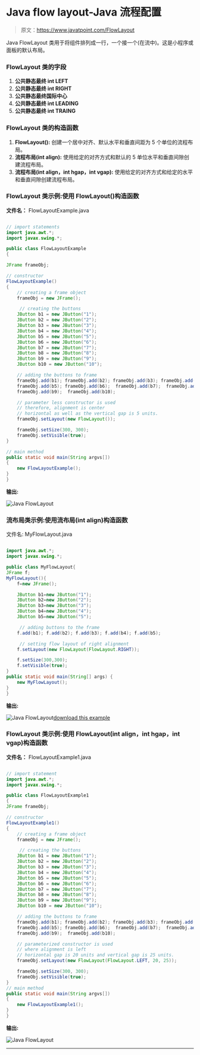 # Java flow layout-Java 流程配置

> 原文：<https://www.javatpoint.com/FlowLayout>

Java FlowLayout 类用于将组件排列成一行，一个接一个(在流中)。这是小程序或面板的默认布局。

### FlowLayout 类的字段

1.  **公共静态最终 int LEFT**
2.  **公共静态最终 int RIGHT**
3.  **公共静态最终国际中心**
4.  **公共静态最终 int LEADING**
5.  **公共静态最终 int TRAING**

### FlowLayout 类的构造函数

1.  **FlowLayout():** 创建一个居中对齐、默认水平和垂直间距为 5 个单位的流程布局。
2.  **流程布局(int align):** 使用给定的对齐方式和默认的 5 单位水平和垂直间隙创建流程布局。
3.  **流程布局(int align，int hgap，int vgap):** 使用给定的对齐方式和给定的水平和垂直间隙创建流程布局。

### FlowLayout 类示例:使用 FlowLayout()构造函数

**文件名：** FlowLayoutExample.java

```java

// import statements
import java.awt.*;  
import javax.swing.*;  

public class FlowLayoutExample
{ 

JFrame frameObj;

// constructor  
FlowLayoutExample()
{  
    // creating a frame object
    frameObj = new JFrame();  

     // creating the buttons
    JButton b1 = new JButton("1");  
    JButton b2 = new JButton("2");  
    JButton b3 = new JButton("3");  
    JButton b4 = new JButton("4");  
    JButton b5 = new JButton("5");
    JButton b6 = new JButton("6");  
    JButton b7 = new JButton("7");  
    JButton b8 = new JButton("8");  
    JButton b9 = new JButton("9");  
    JButton b10 = new JButton("10");  

    // adding the buttons to frame      
    frameObj.add(b1); frameObj.add(b2); frameObj.add(b3); frameObj.add(b4);    
    frameObj.add(b5); frameObj.add(b6);  frameObj.add(b7);  frameObj.add(b8);  
    frameObj.add(b9);  frameObj.add(b10);    

    // parameter less constructor is used
    // therefore, alignment is center 
    // horizontal as well as the vertical gap is 5 units.
    frameObj.setLayout(new FlowLayout());  

    frameObj.setSize(300, 300);  
    frameObj.setVisible(true);  
}  

// main method
public static void main(String argvs[]) 
{  
    new FlowLayoutExample();  
}  
}  

```

**输出:**

![Java FlowLayout](../img/ebc6178911f9f1a55ff13f507e250eee.png)

### 流布局类示例:使用流布局(int align)构造函数

文件名: MyFlowLayout.java

```java

import java.awt.*;  
import javax.swing.*;  

public class MyFlowLayout{  
JFrame f;  
MyFlowLayout(){  
    f=new JFrame();  

    JButton b1=new JButton("1");  
    JButton b2=new JButton("2");  
    JButton b3=new JButton("3");  
    JButton b4=new JButton("4");  
    JButton b5=new JButton("5");  

     // adding buttons to the frame         
    f.add(b1); f.add(b2); f.add(b3); f.add(b4); f.add(b5); 

     // setting flow layout of right alignment  
    f.setLayout(new FlowLayout(FlowLayout.RIGHT));  

    f.setSize(300,300);  
    f.setVisible(true);  
}  
public static void main(String[] args) {  
    new MyFlowLayout();  
}  
}  

```

**输出:**

![Java FlowLayout](../img/720e299383e5eaf26527ec9b69887f57.png)[download this example](https://static.javatpoint.com/src/layout/FlowLayout.zip)

### FlowLayout 类示例:使用 FlowLayout(int align，int hgap，int vgap)构造函数

**文件名：** FlowLayoutExample1.java

```java

// import statement
import java.awt.*;  
import javax.swing.*;  

public class FlowLayoutExample1
{  
JFrame frameObj;

// constructor  
FlowLayoutExample1()
{  
    // creating a frame object
    frameObj = new JFrame();  

     // creating the buttons
    JButton b1 = new JButton("1");  
    JButton b2 = new JButton("2");  
    JButton b3 = new JButton("3");  
    JButton b4 = new JButton("4");  
    JButton b5 = new JButton("5");
    JButton b6 = new JButton("6");  
    JButton b7 = new JButton("7");  
    JButton b8 = new JButton("8");  
    JButton b9 = new JButton("9");  
    JButton b10 = new JButton("10");  

    // adding the buttons to frame      
    frameObj.add(b1); frameObj.add(b2); frameObj.add(b3); frameObj.add(b4);    
    frameObj.add(b5); frameObj.add(b6);  frameObj.add(b7);  frameObj.add(b8);  
    frameObj.add(b9);  frameObj.add(b10);    

    // parameterized constructor is used
    // where alignment is left 
    // horizontal gap is 20 units and vertical gap is 25 units.
    frameObj.setLayout(new FlowLayout(FlowLayout.LEFT, 20, 25));  

    frameObj.setSize(300, 300);  
    frameObj.setVisible(true);  
}  
// main method
public static void main(String argvs[]) 
{  
    new FlowLayoutExample1();  
}  
}  

```

**输出:**

![Java FlowLayout](../img/34bf5f9a1bb9ddbe00f180bdc4b39afe.png)

* * *